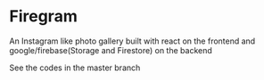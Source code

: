 # Firegram
An Instagram like photo gallery built with react on the frontend and google/firebase(Storage and Firestore) on the backend

See the codes in the master branch
